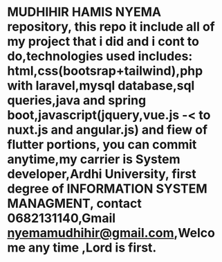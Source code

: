 # MUDHIHIR HAMIS NYEMA repository, this repo it include all of my project that i did and i cont to do,technologies used includes: html,css(bootsrap+tailwind),php with laravel,mysql database,sql queries,java and spring boot,javascript(jquery,vue.js -< to nuxt.js and angular.js) and fiew of flutter portions, you can commit anytime,my carrier is System developer,Ardhi University, first degree of INFORMATION SYSTEM MANAGMENT, contact 0682131140,Gmail nyemamudhihir@gmail.com,Welcome any time ,Lord is first.
